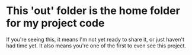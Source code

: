 # This 'out' folder is the home folder for my project code

If you're seeing this, it means I'm not yet ready to share it, or just haven't had time yet.  It also means you're one of the first to even see this project.